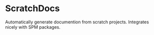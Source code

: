 # ScratchDocs
Automatically generate documention from scratch projects. Integrates nicely with SPM packages.
